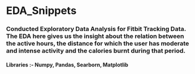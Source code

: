 # EDA_Snippets

### Conducted Exploratory Data Analysis for Fitbit Tracking Data. The EDA here gives us the insight about the relation between the active hours, the distance for which the user has moderate and intense activity and the calories burnt during that period.

#### Libraries :- Numpy, Pandas, Searborn, Matplotlib
